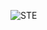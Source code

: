 ![STE](https://github.com/VasylRomanets/VasylRomanets/assets/23483473/3aff56c8-e64e-441b-8453-a47e34472bed)
